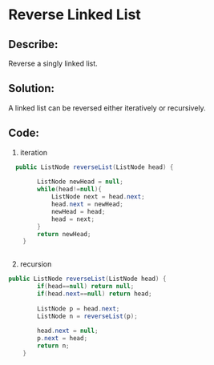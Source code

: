 
# Reverse Linked List
## Describe: 
Reverse a singly linked list.
## Solution:
A linked list can be reversed either iteratively or recursively.
## Code:
1. iteration
```java
  public ListNode reverseList(ListNode head) {
        
        ListNode newHead = null;
        while(head!=null){
            ListNode next = head.next;
            head.next = newHead;
            newHead = head;
            head = next;
        }
        return newHead;
    }
    
```


2. recursion
```java
public ListNode reverseList(ListNode head) {  
        if(head==null) return null;  
        if(head.next==null) return head;  
          
        ListNode p = head.next;  
        ListNode n = reverseList(p);  
          
        head.next = null;  
        p.next = head;  
        return n;  
    }  
    
```